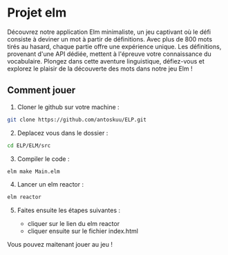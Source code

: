 # Projet elm

Découvrez notre application Elm minimaliste, un jeu captivant où le défi consiste à deviner un mot à partir de définitions. 
Avec plus de 800 mots tirés au hasard, chaque partie offre une expérience unique. Les définitions, provenant d'une API dédiée, mettent à l'épreuve votre connaissance du vocabulaire. 
Plongez dans cette aventure linguistique, défiez-vous et explorez le plaisir de la découverte des mots dans notre jeu Elm !

## Comment jouer

1) Cloner le github sur votre machine : 

``` bash
git clone https://github.com/antoskuu/ELP.git
```

2) Deplacez vous dans le dossier :

``` bash
cd ELP/ELM/src
```

3) Compiler le code :

``` bash
elm make Main.elm
```

4) Lancer un elm reactor :

``` bash
elm reactor
```

5) Faites ensuite les étapes suivantes :
   
   - cliquer sur le lien du elm reactor
   - cliquer ensuite sur le fichier index.html

  
Vous pouvez maitenant jouer au jeu ! 
